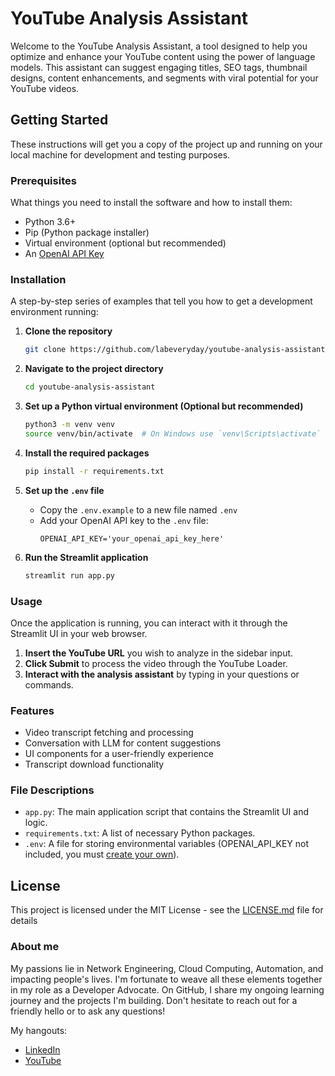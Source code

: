 # YouTube Analysis Assistant

Welcome to the YouTube Analysis Assistant, a tool designed to help you optimize and enhance your YouTube content using the power of language models. This assistant can suggest engaging titles, SEO tags, thumbnail designs, content enhancements, and segments with viral potential for your YouTube videos.

## Getting Started

These instructions will get you a copy of the project up and running on your local machine for development and testing purposes.

### Prerequisites

What things you need to install the software and how to install them:

- Python 3.6+
- Pip (Python package installer)
- Virtual environment (optional but recommended)
- An [OpenAI API Key](https://platform.openai.com/account/api-keys)

### Installation

A step-by-step series of examples that tell you how to get a development environment running:

1. **Clone the repository**
    ```sh
    git clone https://github.com/labeveryday/youtube-analysis-assistant.git
    ```
2. **Navigate to the project directory**
    ```sh
    cd youtube-analysis-assistant
    ```

3. **Set up a Python virtual environment (Optional but recommended)**
    ```sh
    python3 -m venv venv
    source venv/bin/activate  # On Windows use `venv\Scripts\activate`
    ```

4. **Install the required packages**
    ```sh
    pip install -r requirements.txt
    ```

5. **Set up the `.env` file**
    - Copy the `.env.example` to a new file named `.env`
    - Add your OpenAI API key to the `.env` file:
        ```
        OPENAI_API_KEY='your_openai_api_key_here'
        ```

6. **Run the Streamlit application**
    ```sh
    streamlit run app.py
    ```

### Usage

Once the application is running, you can interact with it through the Streamlit UI in your web browser.

1. **Insert the YouTube URL** you wish to analyze in the sidebar input.
2. **Click Submit** to process the video through the YouTube Loader.
3. **Interact with the analysis assistant** by typing in your questions or commands.

### Features

- Video transcript fetching and processing
- Conversation with LLM for content suggestions
- UI components for a user-friendly experience
- Transcript download functionality

### File Descriptions

- `app.py`: The main application script that contains the Streamlit UI and logic.
- `requirements.txt`: A list of necessary Python packages.
- `.env`: A file for storing environmental variables (OPENAI_API_KEY not included, you must [create your own](https://platform.openai.com)).


## License

This project is licensed under the MIT License - see the [LICENSE.md](LICENSE.md) file for details

### About me

My passions lie in Network Engineering, Cloud Computing, Automation, and impacting people's lives. I'm fortunate to weave all these elements together in my role as a Developer Advocate. On GitHub, I share my ongoing learning journey and the projects I'm building. Don't hesitate to reach out for a friendly hello or to ask any questions!

My hangouts:
- [LinkedIn](https://www.linkedin.com/in/duanlightfoot/)
- [YouTube](https://www.youtube.com/@LabEveryday)